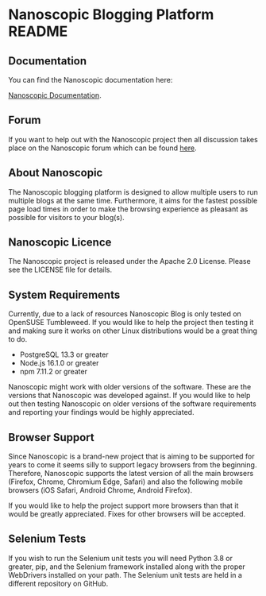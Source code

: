 # Nanoscopic Blogging Platform README

## Documentation

You can find the Nanoscopic documentation here:

[Nanoscopic Documentation](https://docs.nanoscopic.blog/).

## Forum

If you want to help out with the Nanoscopic project then all discussion takes place on the Nanoscopic forum which can
be found [here](https://forum.nanoscopic.blog/).

## About Nanoscopic

The Nanoscopic blogging platform is designed to allow multiple users to run multiple blogs at the same time.
Furthermore, it aims for the fastest possible page load times in order to make the browsing experience as pleasant as
possible for visitors to your blog(s).

## Nanoscopic Licence

The Nanoscopic project is released under the Apache 2.0 License. Please see the LICENSE file for details.

## System Requirements

Currently, due to a lack of resources Nanoscopic Blog is only tested on OpenSUSE Tumbleweed. If you would like to help
the project then testing it and making sure it works on other Linux distributions would be a great thing to do.

* PostgreSQL 13.3 or greater
* Node.js 16.1.0 or greater
* npm 7.11.2 or greater

Nanoscopic might work with older versions of the software. These are the versions that Nanoscopic was developed
against. If you would like to help out then testing Nanoscopic on older versions of the software requirements and
reporting your findings would be highly appreciated.

## Browser Support

Since Nanoscopic is a brand-new project that is aiming to be supported for years to come it seems silly to support
legacy browsers from the beginning. Therefore, Nanoscopic supports the latest version of all the main browsers
(Firefox, Chrome, Chromium Edge, Safari) and also the following mobile browsers (iOS Safari, Android Chrome, Android
Firefox).

If you would like to help the project support more browsers than that it would be greatly appreciated. Fixes for other
browsers will be accepted.

## Selenium Tests

If you wish to run the Selenium unit tests you will need Python 3.8 or greater, pip, and the Selenium framework
installed along with the proper WebDrivers installed on your path. The Selenium unit tests are held in a different
repository on GitHub.